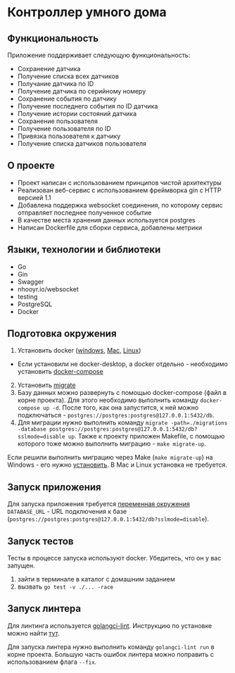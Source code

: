 # Контроллер умного дома

## Функциональность

Приложение поддерживает следующую функциональность:
- Сохранение датчика
- Получение списка всех датчиков
- Получание датчика по ID
- Получение датчика по серийному номеру
- Сохранение события по датчику
- Получение последнего события по ID датчика
- Получение истории состояний датчика
- Сохранение пользователя
- Получение пользователя по ID
- Привязка пользователя к датчику
- Получение списка датчиков пользователя

## О проекте
- Проект написан с использованием принципов чистой архитектуры
- Реализован веб-сервис с использованием фреймворка gin c HTTP версией 1.1
- Добавлена поддержка websocket соединения, по которому сервис отправляет последнее полученное событие
- В качестве места хранения данных используется postgres
- Написан Dockerfile для сборки сервиса, добавлены метрики

## Языки, технологии и библиотеки
- Go
- Gin
- Swagger
- nhooyr.io/websocket
- testing
- PostgreSQL
- Docker

## Подготовка окружения

1. Установить docker ([windows](https://docs.docker.com/desktop/install/windows-install/), [Mac](https://docs.docker.com/desktop/install/mac-install/), [Linux](https://docs.docker.com/desktop/install/linux-install/))
  * Если установили не docker-desktop, а docker отдельно - необходимо установить [docker-compose](https://docs.docker.com/compose/install/)
2. Установить [migrate](https://github.com/golang-migrate/migrate/blob/master/cmd/migrate/README.md)
3. Базу данных можно развернуть с помощью docker-compose (файл в корне проекта). Для этого необходимо выполнить команду `docker-compose up -d`. После того, как она запустится, к ней можно подключаться - `postgres://postgres:postgres@127.0.0.1:5432/db`.
4. Для миграции нужно выполнить команду `migrate -path=./migrations -database postgres://postgres:postgres@127.0.0.1:5432/db?sslmode=disable up`. Также к проекту приложен Makefile, с помощью которого тоже можно выполнить миграцию - `make migrate-up`.

Если решили выполнить миграцию через Make (`make migrate-up`) на Windows - его нужно [установить](https://stackoverflow.com/questions/32127524/how-to-install-and-use-make-in-windows). В Mac и Linux установка не требуется.

## Запуск приложения

Для запуска приложения требуется [переменная окружения](https://gobyexample.com/environment-variables) `DATABASE_URL` - URL подключения к базе (`postgres://postgres:postgres@127.0.0.1:5432/db?sslmode=disable`).

## Запуск тестов

Тесты в процессе запуска используют docker. Убедитесь, что он у вас запущен.

1. зайти в терминале в каталог с домашним заданием
2. вызвать ```go test -v ./... -race```

## Запуск линтера

Для линтинга используется [golangci-lint](https://golangci-lint.run/).
Инструкцию по установке можно найти [тут](https://golangci-lint.run/usage/install/).

Для запуска линтера нужно выполнить команду `golangci-lint run` в корне проекта.
Большую часть ошибок линтера можно поправить с использованием флага `--fix`.
